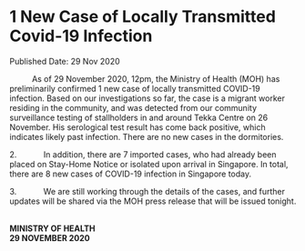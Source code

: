 <html>
    <meta http-equiv="Content-Type" content="text/html; charset=utf-8"/>
    <meta charset="utf-8"/>
    <title>1 New Case of Locally Transmitted Covid-19 Infection</title>
    <body><h1>1 New Case of Locally Transmitted Covid-19 Infection</h1>
    <p>Published Date: 29 Nov 2020</p> <p>&nbsp;&nbsp;&nbsp;&nbsp;&nbsp;&nbsp;&nbsp;&nbsp;&nbsp; As of 29 November 2020, 12pm, the Ministry of Health (MOH) has preliminarily confirmed 1 new case of locally transmitted COVID-19 infection. Based on our investigations so far, the case is a migrant worker residing in the community, and was detected from our community surveillance testing of stallholders in and around Tekka Centre on 26 November. His serological test result has come back positive, which indicates likely past infection. There are no new cases in the dormitories.&nbsp; </p><p>2.&nbsp;&nbsp;&nbsp;&nbsp;&nbsp;&nbsp;&nbsp;&nbsp;&nbsp;&nbsp;&nbsp; In addition, there are 7 imported cases, who had already been placed on Stay-Home Notice or isolated upon arrival in Singapore. In total, there are 8 new cases of COVID-19 infection in Singapore today. </p><p>3.&nbsp;&nbsp;&nbsp;&nbsp;&nbsp;&nbsp;&nbsp;&nbsp;&nbsp;&nbsp;&nbsp; We are still working through the details of the cases, and further updates will be shared via the MOH press release that will be issued tonight. </p><p><br><strong>MINISTRY OF HEALTH<br>29 NOVEMBER 2020</strong></p></body>
</html>